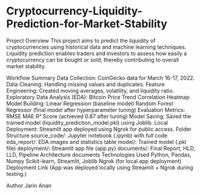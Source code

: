 # Cryptocurrency-Liquidity-Prediction-for-Market-Stability

Project Overview
This project aims to predict the liquidity of cryptocurrencies using historical data and machine learning techniques.
Liquidity prediction enables traders and investors to assess how easily a cryptocurrency can be bought or sold, thereby contributing to overall market stability.

Workflow Summary
Data Collection: CoinGecko data for March 16-17, 2022.
Data Cleaning: Handling missing values and duplicates.
Feature Engineering: Created moving averages, volatility, and liquidity ratio.
Exploratory Data Analysis (EDA):
Bitcoin Price Trend
Correlation Heatmap
Model Building:
Linear Regression (baseline model)
Random Forest Regressor (final model after hyperparameter tuning)
Evaluation Metrics:
RMSE
MAE
R² Score (achieved 0.87 after tuning)
Model Saving: Saved the trained model (liquidity_prediction_model.pkl) using Joblib.
Local Deployment: Streamlit app deployed using Ngrok for public access.
Folder Structure
source_code/: Jupyter notebook (.ipynb) with full code
eda_report/: EDA images and statistics table
model/: Trained model (.pkl file)
deployment/: Streamlit app file (app.py)
documents/: Final Report, HLD, LLD, Pipeline Architecture documents
Technologies Used
Python, Pandas, Numpy
Scikit-learn, Streamlit, Joblib
Ngrok (for local app deployment)
Deployment Link
(App was deployed locally using Streamlit + Ngrok during testing.)

Author
Jarin Anan
